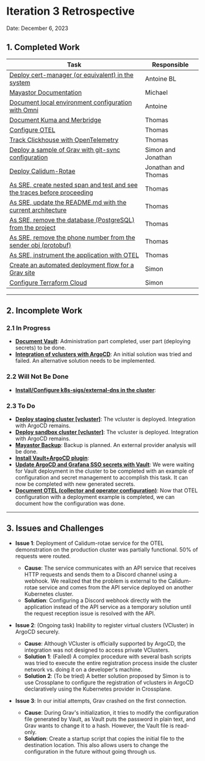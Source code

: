 # Iteration 3 Retrospective

Date: December 6, 2023

## 1. Completed Work

| Task                                                                                                                                                          | Responsible        |
| -------------------------------------------------------------------------------------------------------------------------------------------------------------- | ------------------ |
| [Deploy cert-manager (or equivalent) in the system](https://github.com/ClubCedille/Plateforme-Cedille/issues/26)                                              | Antoine BL         |
| [Mayastor Documentation](https://github.com/ClubCedille/Plateforme-Cedille/issues/24)                                                                         | Michael            |
| [Document local environment configuration with Omni](https://github.com/ClubCedille/Plateforme-Cedille/issues/19)                                             | Antoine            |
| [Document Kuma and Merbridge](https://github.com/ClubCedille/Plateforme-Cedille/issues/29)                                                                    | Thomas             |
| [Configure OTEL](https://github.com/ClubCedille/Plateforme-Cedille/issues/60)                                                                                 | Thomas             |
| [Track Clickhouse with OpenTelemetry](https://github.com/ClubCedille/Plateforme-Cedille/issues/63)                                                            | Thomas             |
| [Deploy a sample of Grav with git-sync configuration](https://github.com/ClubCedille/Plateforme-Cedille/issues/97)                                            | Simon and Jonathan |
| [Deploy Calidum-Rotae](https://github.com/ClubCedille/Plateforme-Cedille/issues/98)                                                                           | Jonathan and Thomas|
| [As SRE, create nested span and test and see the traces before proceeding](https://github.com/ClubCedille/Plateforme-Cedille/issues/83)                       | Thomas             |
| [As SRE, update the README.md with the current architecture](https://github.com/ClubCedille/Plateforme-Cedille/issues/71)                                     | Thomas             |
| [As SRE, remove the database (PostgreSQL) from the project](https://github.com/ClubCedille/Plateforme-Cedille/issues/70)                                      | Thomas             |
| [As SRE, remove the phone number from the sender obj (protobuf)](https://github.com/ClubCedille/Plateforme-Cedille/issues/69)                                 | Thomas             |
| [As SRE, instrument the application with OTEL](https://github.com/ClubCedille/Plateforme-Cedille/issues/68)                                                   | Thomas             |
| [Create an automated deployment flow for a Grav site](https://github.com/ClubCedille/Plateforme-Cedille/issues/132)                                           | Simon              |
| [Configure Terraform Cloud](https://github.com/ClubCedille/Plateforme-Cedille/issues/133)                                                                     | Simon              |

---

## 2. Incomplete Work

### 2.1 In Progress

- **[Document
  Vault](https://github.com/ClubCedille/Plateforme-Cedille/issues/69)**:
  Administration part completed, user part (deploying secrets) to be done.
- **[Integration of vclusters with
  ArgoCD](https://github.com/ClubCedille/Plateforme-Cedille/pull/129)**: An
  initial solution was tried and failed. An alternative solution needs to be
  implemented.

### 2.2 Will Not Be Done

- **[Install/Configure k8s-sigs/external-dns in the
  cluster](https://github.com/ClubCedille/Plateforme-Cedille/issues/35)**:

### 2.3 To Do

- **[Deploy staging cluster
  [vcluster]](https://github.com/ClubCedille/Plateforme-Cedille/issues/6)**: The
  vcluster is deployed. Integration with ArgoCD remains.
- **[Deploy sandbox cluster
  [vcluster]](https://github.com/ClubCedille/Plateforme-Cedille/issues/7)**: The
  vcluster is deployed. Integration with ArgoCD remains.
- **[Mayastor
  Backup](https://github.com/ClubCedille/Plateforme-Cedille/issues/23)**: Backup
  is planned. An external provider analysis will be done.
- **[Install Vault+ArgoCD
  plugin](https://github.com/ClubCedille/Plateforme-Cedille/issues/103)**:
- **[Update ArgoCD and Grafana SSO secrets with
  Vault](https://github.com/ClubCedille/Plateforme-Cedille/issues/110)**: We
  were waiting for Vault deployment in the cluster to be completed with an
  example of configuration and secret management to accomplish this task. It can
  now be completed with new generated secrets.
- **[Document OTEL (collector and operator
  configuration)](https://github.com/ClubCedille/Plateforme-Cedille/issues/121)**:
  Now that OTEL configuration with a deployment example is completed, we can
  document how the configuration was done.

---

## 3. Issues and Challenges

- **Issue 1**: Deployment of Calidum-rotae service for the OTEL demonstration on
  the production cluster was partially functional. 50% of requests were routed.
  - **Cause**: The service communicates with an API service that receives HTTP
    requests and sends them to a Discord channel using a webhook. We realized
    that the problem is external to the Calidum-rotae service and comes from the
    API service deployed on another Kubernetes cluster.
  - **Solution**: Configuring a Discord webhook directly with the application
    instead of the API service as a temporary solution until the request
    reception issue is resolved with the API.

- **Issue 2**: (Ongoing task) Inability to register virtual clusters (VCluster)
  in ArgoCD securely.
  - **Cause**: Although VCluster is officially supported by ArgoCD, the
    integration was not designed to access private VClusters.
  - **Solution 1**: (Failed) A complex procedure with several bash scripts was
    tried to execute the entire registration process inside the cluster network
    vs. doing it on a developer's machine.
  - **Solution 2**: (To be tried) A better solution proposed by Simon is to use
    Crossplane to configure the registration of vclusters in ArgoCD
    declaratively using the Kubernetes provider in Crossplane.

- **Issue 3**: In our initial attempts, Grav crashed on the first connection.
  - **Cause**: During Grav's initialization, it tries to modify the
    configuration file generated by Vault, as Vault puts the password in plain
    text, and Grav wants to change it to a hash. However, the Vault file is
    read-only.
  - **Solution**: Create a startup script that copies the initial file to the
    destination location. This also allows users to change the configuration in
    the future without going through us.
